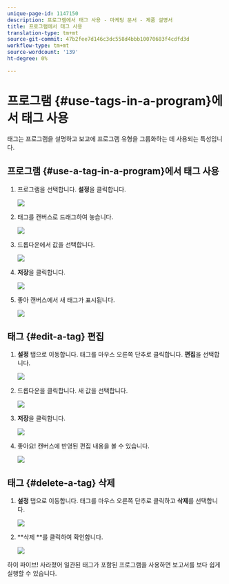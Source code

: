 ```yaml
---
unique-page-id: 1147150
description: 프로그램에서 태그 사용 - 마케팅 문서 - 제품 설명서
title: 프로그램에서 태그 사용
translation-type: tm+mt
source-git-commit: 47b2fee7d146c3dc558d4bbb10070683f4cdfd3d
workflow-type: tm+mt
source-wordcount: '139'
ht-degree: 0%

---
```



# 프로그램 {#use-tags-in-a-program}에서 태그 사용

태그는 프로그램을 설명하고 보고에 프로그램 유형을 그룹화하는 데 사용되는 특성입니다.

## 프로그램 {#use-a-tag-in-a-program}에서 태그 사용

1. 프로그램을 선택합니다. **설정**&#x200B;을 클릭합니다.

   ![](assets/image2014-9-23-15-3a45-3a0.png)

1. 태그를 캔버스로 드래그하여 놓습니다.

   ![](assets/image2014-9-23-15-3a45-3a13.png)

1. 드롭다운에서 값을 선택합니다.

   ![](assets/image2014-9-23-15-3a45-3a30.png)

1. **저장**&#x200B;을 클릭합니다.

   ![](assets/image2014-9-23-15-3a45-3a36.png)

1. 좋아 캔버스에서 새 태그가 표시됩니다.

   ![](assets/image2014-9-23-15-3a45-3a47.png)

## 태그 {#edit-a-tag} 편집

1. **설정** 탭으로 이동합니다. 태그를 마우스 오른쪽 단추로 클릭합니다. **편집**&#x200B;을 선택합니다.

   ![](assets/image2014-9-23-15-3a45-3a53.png)

1. 드롭다운을 클릭합니다. 새 값을 선택합니다.

   ![](assets/image2014-9-23-15-3a46-3a12.png)

1. **저장**&#x200B;을 클릭합니다.

   ![](assets/image2014-9-23-15-3a46-3a25.png)

1. 좋아요! 캔버스에 반영된 편집 내용을 볼 수 있습니다.

   ![](assets/image2014-9-23-15-3a46-3a35.png)

## 태그 {#delete-a-tag} 삭제

1. **설정** 탭으로 이동합니다. 태그를 마우스 오른쪽 단추로 클릭하고 **삭제**&#x200B;를 선택합니다.

   ![](assets/image2014-9-23-15-3a46-3a55.png)

1. **삭제 **를 클릭하여 확인합니다.

   ![](assets/image2014-9-23-15-3a47-3a8.png)

하이 파이브! 사라졌어 일관된 태그가 포함된 프로그램을 사용하면 보고서를 보다 쉽게 실행할 수 있습니다.

